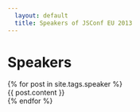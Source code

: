 ```yaml
---
  layout: default
  title: Speakers of JSConf EU 2013
---
```



<h1>Speakers</h1>
{% for post in site.tags.speaker %}
  <article>
    {{ post.content }}
  </article>
{% endfor %}